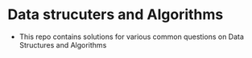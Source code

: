 # Data strucuters and Algorithms

- This repo contains solutions for various common questions on Data Structures and Algorithms
